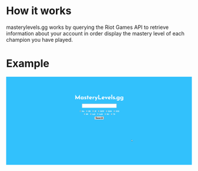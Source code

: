 # How it works
masterylevels.gg works by querying the Riot Games API to retrieve information
about your account in order display the mastery level of each champion you have
played.

# Example
![Example](masterylevelsgg.gif "example")

